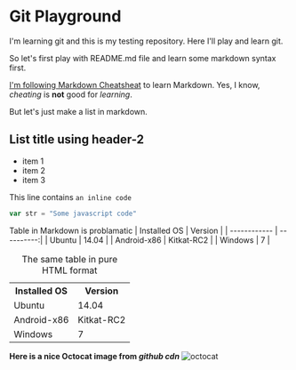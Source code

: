 # Git Playground
I'm learning git and this is my testing repository. Here I'll play and learn git.

So let's first play with README.md file and learn some markdown syntax first.

[I'm following Markdown Cheatsheat](https://github.com/adam-p/markdown-here/wiki/Markdown-Cheatsheat) to learn Markdown. Yes, I know, *cheating* is **not** good for _learning_.

But let's just make a list in markdown.
## List title using header-2
* item 1
* item 2
* item 3

This line contains `an inline code`

```javascript
var str = "Some javascript code"
```

Table in Markdown is problamatic
| Installed OS | Version    |
| ------------ | ----------:|
| Ubuntu       | 14.04      |
| Android-x86  | Kitkat-RC2 |
| Windows      | 7          |

<table>
    <caption>The same table in pure HTML format</caption>
    <tr>
        <th>Installed OS</th>
        <th>Version</th>
    </tr>
    <tr>
        <td>Ubuntu</td>
        <td>14.04</td>
    </tr>
    <tr>
        <td>Android-x86</td>
        <td>Kitkat-RC2</td>
    </tr>
    <tr>
        <td>Windows</td>
        <td>7</td>
    </tr>
</table>

**Here is a nice Octocat image from _github cdn_**
![octocat](https://assets-cdn.github.com/images/modules/logos_page/Octocat.png)